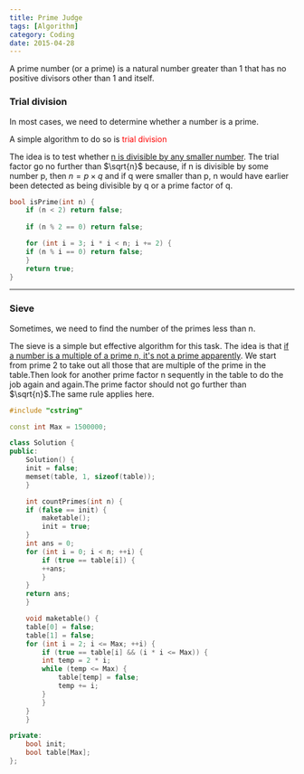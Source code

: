 ```yaml
---
title: Prime Judge
tags: [Algorithm]
category: Coding
date: 2015-04-28
---
```


A prime number (or a prime) is a natural number greater than 1 that has no positive divisors other than 1 and itself. 

### Trial division ###

In most cases, we need to determine whether a number is a prime.

A simple algorithm to do so is <font color="Red"> trial division</font>

The idea is to test whether <u>n is divisible by any smaller number</u>. The trial factor go no further than $\sqrt{n}$ because, if n is divisible by some number p, then $n = p × q$ and if q were smaller than p, n would have earlier been detected as being divisible by q or a prime factor of q.

<!--more-->

~~~c++
bool isPrime(int n) {
    if (n < 2) return false;
    
    if (n % 2 == 0) return false;

    for (int i = 3; i * i < n; i += 2) {
	if (n % i == 0) return false;
    }
    return true;
}

~~~

---

### Sieve ###

Sometimes, we need to find the number of the primes less than n.

The sieve is a simple but effective algorithm for this task.
The idea is that <u>if a number is a multiple of a prime n, it's not a prime apparently</u>. We start from prime 2 to take out  all those that are multiple of the prime in the table.Then look for another prime factor n sequently in the table to do the job again and again.The prime factor should not go further than $\sqrt{n}$.The same rule applies here.

~~~c++
#include "cstring"

const int Max = 1500000;

class Solution {
public:
    Solution() {
	init = false;
	memset(table, 1, sizeof(table));
    }

    int countPrimes(int n) {
	if (false == init) {
	    maketable();
	    init = true;
	}
	int ans = 0;
	for (int i = 0; i < n; ++i) {
	    if (true == table[i]) {
		++ans;
	    }
	}
	return ans;
    }

    void maketable() {
	table[0] = false;
	table[1] = false;
	for (int i = 2; i <= Max; ++i) {
	    if (true == table[i] && (i * i <= Max)) {
		int temp = 2 * i;
		while (temp <= Max) {
		    table[temp] = false;
		    temp += i;
		}
	    }
	}
    }

private:
    bool init;
    bool table[Max];
};

~~~


